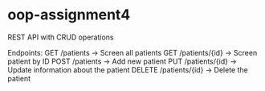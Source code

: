 # oop-assignment4
REST API with CRUD operations

Endpoints:
  GET /patients → Screen all patients
  GET /patients/{id} → Screen patient by ID
  POST /patients → Add new patient
  PUT /patients/{id} → Update information about the patient
  DELETE /patients/{id} → Delete the patient
